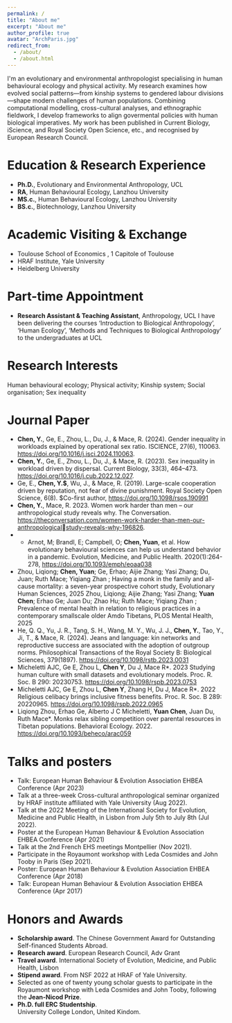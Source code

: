 ```yaml
---
permalink: /
title: "About me"
excerpt: "About me"
author_profile: true
avatar: "ArchParis.jpg"
redirect_from: 
  - /about/
  - /about.html
---
```

I'm an evolutionary and environmental anthropologist specialising in human behavioural ecology and physical activity. My research examines how evolved social patterns—from kinship systems to gendered labour divisions—shape modern challenges of human populations. Combining computational modelling, cross-cultural analyses, and ethnographic fieldwork, I develop frameworks to align govermental policies with human biological imperatives. My work has been published in Current Biology, iScience, and Royal Society Open Science, etc., and recognised by European Research Council. 

# Education & Research Experience
* **Ph.D.**, Evolutionary and Environmental Anthropology, UCL
* **RA**, Human Behavioural Ecology, Lanzhou University
* **MS.c.**, Human Behavioural Ecology, Lanzhou University
* **BS.c.**, Biotechnology, Lanzhou University

# Academic Visiting & Exchange
* Toulouse School of Economics , 1 Capitole of Toulouse
* HRAF Institute, Yale University
* Heidelberg University

# Part-time Appointment
* **Research Assistant & Teaching Assistant**, Anthropology, UCL
  I have been delivering the courses ‘Introduction to Biological Anthropology’, ‘Human Ecology’, ‘Methods and Techniques to Biological Anthropology’ to the undergraduates at UCL

# Research Interests
Human behavioural ecology; Physical activity; Kinship system; Social organisation; Sex inequality

# Journal Paper
* **Chen, Y.**, Ge, E., Zhou, L., Du, J., & Mace, R. (2024). Gender inequality in workloads explained by operational sex ratio. ISCIENCE, 27(6), 110063. https://doi.org/10.1016/j.isci.2024.110063.
* **Chen, Y.**, Ge, E., Zhou, L., Du, J., & Mace, R. (2023). Sex inequality in workload driven by dispersal. Current Biology, 33(3), 464–473. https://doi.org/10.1016/j.cub.2022.12.027.
* Ge, E., **Chen, Y.$**, Wu, J., & Mace, R. (2019). Large-scale cooperation driven by reputation, not fear of divine punishment. Royal Society Open Science, 6(8). $Co-first author, https://doi.org/10.1098/rsos.190991
* **Chen, Y.**, Mace, R. 2023. Women work harder than men – our anthropological study reveals why. The Conversation. https://theconversation.com/women-work-harder-than-men-our-anthropologicalstudy-reveals-why-196826.
* * Arnot, M; Brandl, E; Campbell, O; **Chen, Yuan**, et al. How evolutionary behavioural sciences can help us understand behavior in a pandemic. Evolution, Medicine, and Public Health. 2020(1):264-278, https://doi.org/10.1093/emph/eoaa038
* Zhou, Liqiong; **Chen, Yuan**; Ge, Erhao; Aijie Zhang; Yasi Zhang; Du, Juan; Ruth Mace;
Yiqiang Zhan ; Having a monk in the family and all-cause mortality: a seven-year prospective
cohort study, Evolutionary Human Sciences, 2025
Zhou, Liqiong; Aijie Zhang; Yasi Zhang; **Yuan Chen**; Erhao Ge; Juan Du; Zhao Hu; Ruth Mace;
Yiqiang Zhan ; Prevalence of mental health in relation to religious practices in a contemporary
smallscale older Amdo Tibetans, PLOS Mental Health, 2025
* He, Q. Q., Yu, J. R., Tang, S. H., Wang, M. Y., Wu, J. J., **Chen, Y.**, Tao, Y., Ji, T., & Mace, R. (2024). Jeans and language: kin networks and reproductive success are associated with the adoption of outgroup norms. Philosophical Transactions of the Royal Society B: Biological Sciences, 379(1897). https://doi.org/10.1098/rstb.2023.0031
* Micheletti AJC, Ge E, Zhou L, **Chen Y**, Du J, Mace R*. 2023 Studying human culture with small datasets and evolutionary models. Proc. R. Soc. B 290: 20230753. https://doi.org/10.1098/rspb.2023.0753
* Micheletti AJC, Ge E, Zhou L, **Chen Y**, Zhang H, Du J, Mace R*. 2022 Religious celibacy brings inclusive fitness benefits. Proc. R. Soc. B 289: 20220965. https://doi.org/10.1098/rspb.2022.0965
* Liqiong Zhou, Erhao Ge, Alberto J C Micheletti, **Yuan Chen**, Juan Du, Ruth Mace*. Monks relax sibling competition over parental resources in Tibetan populations. Behavioral Ecology. 2022. https://doi.org/10.1093/beheco/arac059



# Talks and posters
* Talk: European Human Behaviour & Evolution Association EHBEA Conference (Apr 2023)
* Talk at a three-week Cross-cultural anthropological seminar organized by HRAF institute affiliated with Yale University (Aug 2022).
* Talk at the 2022 Meeting of the International Society for Evolution, Medicine and Public Health, in Lisbon from July 5th to July 8th (Jul 2022).
* Poster at the European Human Behaviour & Evolution Association EHBEA Conference (Apr 2021)
* Talk at the 2nd French EHS meetings Montpellier (Nov 2021).
* Participate in the Royaumont workshop with Leda Cosmides and John Tooby in Paris (Sep 2021).
* Poster: European Human Behaviour & Evolution Association EHBEA Conference (Apr 2018)
* Talk: European Human Behaviour & Evolution Association EHBEA Conference (Apr 2017)


# Honors and Awards
* **Scholarship award**. The Chinese Government Award for Outstanding Self-financed Students Abroad.
* **Research award**. European Research Council, Adv Grant
* **Travel award**. International Society of Evolution, Medicine, and Public Health, Lisbon
* **Stipend award**. From NSF 2022 at HRAF of Yale University.
* Selected as one of twenty young scholar guests to participate in the Royaumont workshop with Leda Cosmides and John Tooby, following the **Jean-Nicod Prize**.
* **Ph.D. full ERC Studentship**. <br> University College London, United Kindom. 

<!---Activity and Service--->
<!---Experience--->
